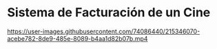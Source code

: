 # Sistema de Facturación de un Cine

https://user-images.githubusercontent.com/74086440/215346070-acebe782-8de9-485e-8089-b4aa1d82b07b.mp4
